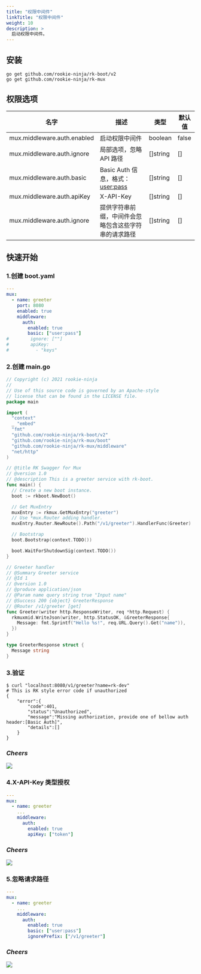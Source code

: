 ```yaml
---
title: "权限中间件"
linkTitle: "权限中间件"
weight: 10
description: >
  启动权限中间件。
---
```


## 安装
```shell script
go get github.com/rookie-ninja/rk-boot/v2
go get github.com/rookie-ninja/rk-mux
```

## 权限选项
| 名字                          | 描述                           | 类型       | 默认值   |
|-----------------------------|------------------------------|----------|-------|
| mux.middleware.auth.enabled | 启动权限中间件                      | boolean  | false |
| mux.middleware.auth.ignore  | 局部选项，忽略 API 路径               | []string | []    |
| mux.middleware.auth.basic   | Basic Auth 信息，格式：<user:pass> | []string | []    |
| mux.middleware.auth.apiKey  | X-API-Key                    | []string | []    |
| mux.middleware.auth.ignore  | 提供字符串前缀，中间件会忽略包含这些字符串的请求路径   | []string | []    |

## 快速开始
### 1.创建 boot.yaml
```yaml
---
mux:
  - name: greeter
    port: 8080
    enabled: true
    middleware:
      auth:
        enabled: true
        basic: ["user:pass"]
#        ignore: [""]
#        apiKey:
#          - "keys"
```

### 2.创建 main.go
```go
// Copyright (c) 2021 rookie-ninja
//
// Use of this source code is governed by an Apache-style
// license that can be found in the LICENSE file.
package main

import (
  "context"
  _ "embed"
  "fmt"
  "github.com/rookie-ninja/rk-boot/v2"
  "github.com/rookie-ninja/rk-mux/boot"
  "github.com/rookie-ninja/rk-mux/middleware"
  "net/http"
)

// @title RK Swagger for Mux
// @version 1.0
// @description This is a greeter service with rk-boot.
func main() {
  // Create a new boot instance.
  boot := rkboot.NewBoot()

  // Get MuxEntry
  muxEntry := rkmux.GetMuxEntry("greeter")
  // Use *mux.Router adding handler.
  muxEntry.Router.NewRoute().Path("/v1/greeter").HandlerFunc(Greeter)

  // Bootstrap
  boot.Bootstrap(context.TODO())

  boot.WaitForShutdownSig(context.TODO())
}

// Greeter handler
// @Summary Greeter service
// @Id 1
// @version 1.0
// @produce application/json
// @Param name query string true "Input name"
// @Success 200 {object} GreeterResponse
// @Router /v1/greeter [get]
func Greeter(writer http.ResponseWriter, req *http.Request) {
  rkmuxmid.WriteJson(writer, http.StatusOK, &GreeterResponse{
    Message: fmt.Sprintf("Hello %s!", req.URL.Query().Get("name")),
  })
}

type GreeterResponse struct {
  Message string
}
```

### 3.验证
```shell script
$ curl "localhost:8080/v1/greeter?name=rk-dev"
# This is RK style error code if unauthorized
{
    "error":{
        "code":401,
        "status":"Unauthorized",
        "message":"Missing authorization, provide one of bellow auth header:[Basic Auth]",
        "details":[]
    }
}
```

### _**Cheers**_
![](/rk-boot/user-guide/cheers.png)

### 4.X-API-Key 类型授权
```yaml
---
mux:
  - name: greeter
    ...
    middleware:
      auth:
        enabled: true
        apiKey: ["token"]
```

### _**Cheers**_
![](/rk-boot/user-guide/cheers.png)

### 5.忽略请求路径
```yaml
---
mux:
  - name: greeter
    ...
    middleware:
      auth:
        enabled: true
        basic: ["user:pass"]
        ignorePrefix: ["/v1/greeter"]
```

### _**Cheers**_
![](/rk-boot/user-guide/cheers.png)